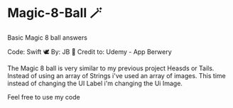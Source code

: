 # Magic-8-Ball 🪄
Basic Magic 8 ball answers 

Code: Swift 🕊 
By: JB 🤪
Credit to: Udemy - App Berwery

The Magic 8 ball is very similar to my previous project Heasds or Tails. Instead of using an array of Strings i've used an array of images. 
This time instead of changing the 
UI Label i'm changing the Ui Image. 

Feel free to use my code
